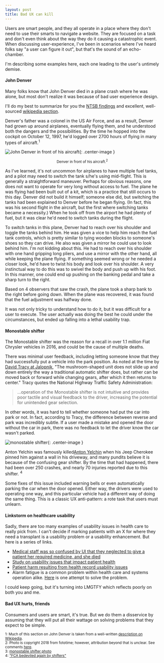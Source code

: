 ```yaml
---
layout: post
title: Bad UX can kill
---
```

Users are smart people, and they all operate in a place where they don't need to use their smarts to navigate a website. They are focused on a task and don't even think about the way they do it causing a catastrophic event. When discussing user-experience, I've been in scenarios where I've heard folks say "a user can figure it out", but that's the sound of an echo-chamber. 

I'm describing some examples here, each one leading to the user's untimely demise.


#### John Denver

Many folks know that John Denver died in a plane crash where he was alone, but most don't realize it was because of bad user experience design.

I'll do my best to summarize for you the [NTSB findings](https://www.ntsb.gov/news/press-releases/Pages/NTSB_Determines_John_Denvers_Crash_Caused_by_Poor_Placement_of_Fuel_Selector_Handle_Diverting_His_Attention_During_Flight.aspx) and excellent, well-sourced [wikipedia section](https://en.wikipedia.org/wiki/John_Denver#Death).

Denver's father was a colonel in the US Air Force, and as a result, Denver had grown up around airplanes, eventually flying them, and he understood both the dangers and the possibilities. By the time he hopped into the cockpit on October 12, 1997, he'd logged over 2700 hours of flying in many types of aircraft.<sup>1</sup>


![John Denver in front of his aircraft]({{site.github.url}}/assets/images/JohnDenverLongEZ.jpg){: .center-image }

<small><center>Denver in front of his aircraft.<sup>2</sup></center></small>

As I've learned, it's not uncommon for airplanes to have multiple fuel tanks, and a pilot may need to switch the tank s/he's using mid-flight. This is generally a straightforward maneuver. Perhaps for obvious reasons, one does not want to operate for very long without access to fuel. The plane he was flying had been built out of a kit, which is a practice that still occurs to this day. Denver did not build it himself; someone else did, but switching the tanks had been explained to Denver before he began flying. (In fact, this was his second flight in the aircraft, but the first where switching tanks became a necessity.) When he took off from the airport he had plenty of fuel, but it was clear he'd need to switch tanks during the flight.

To switch tanks in this plane, Denver had to reach over his shoulder and toggle the tanks behind him. He was given a vice to help him reach the fuel tank controls, which is pretty similar to tying wooden blocks to someone's shoes so they can drive. He also was given a mirror he could use to look behind him. I'm not kidding about this. He had to reach over his shoulder with one hand gripping long pliers, and use a mirror with the other hand, all while keeping the plane flying. If something seemed wrong or he needed a closer look, he'd have to twist his body and look over his shoulder. A very instinctual way to do this was to swivel the body and push up with his foot. In this manner, one could end up pushing on the banking pedal and take a sharp turn to the right. 

Based on 4 observers that saw the crash, the plane took a sharp bank to the right before going down. When the plane was recovered, it was found that the fuel adjustment was halfway done.

It was not only tricky to understand how to do it, but it was difficult for a user to execute. The user actually was doing the best he could under the circumstances, but ended up falling into a lethal usability trap.

#### Monostable shifter

The Monostable shifter was the reason for a recall in over 1.1 million Fiat Chrysler vehicles in 2016, and could be the cause of multiple deaths.

 There was minimal user feedback, including letting someone know that they had successfully put a vehicle into the park position. As noted at the time by [David Tracy at Jalopnik](https://jalopnik.com/heres-the-problem-with-jeeps-recalled-gear-shifter-1782364420), "The mushroom-shaped unit does not slide up and down entirely the way a traditional automatic shifter does, but rather can be moved back or forward while changing gears, after which it then returns to center." Tracy quotes the National Highway Traffic Safety Administration:

>...operation of the Monostable shifter is not intuitive and provides poor tactile and visual feedback to the driver, increasing the potential for unintended gear selection.

In other words, it was hard to tell whether someone had put the car into park or not. In fact, according to Tracy, the difference between reverse and park was incredibly subtle. If a user made a mistake and opened the door without the car in park, there was no feedback to let the driver know the car wasn't parked. 

![monostable shifter]({{site.github.url}}/assets/images/monostable-shifter-autotrader.ca.jpg){: .center-image }

Anton Yelchin was famously killed[Anton Yelchin](https://www.consumerreports.org/grand-cherokee/recalled-shifter-may-have-played-part-in-anton-yelchin-death/) when his Jeep Cherokee pinned him against a wall in his driveway, and many pundits believe it is because of the confusing gear shifter. By the time that had happened, there had been over 250 crashes, and nearly 70 injuries reported due to this shifter. <sup>4</sup>

Some fixes of this issue included warning bells or even automatically parking the car when the door opened. Either way, the drivers were used to operating one way, and this particular vehicle had a different way of doing the same thing. This is a classic UX anti-pattern: a rote task that users must unlearn.

#### Linkstorm on healthcare usability

Sadly, there are too many examples of usability issues in health care to really pick from. I can't decide if marking patients with an X for where they need a transplant is a usability problem or a usability enhancement. But here is a series of links.

* [Medical staff was so confused by UI that they neglected to give a patient her required medicine, and she died](https://medium.com/tragic-design/how-bad-ux-killed-jenny-ef915419879e)
* [Study on usability issues that impact patient health](https://www.nngroup.com/articles/medical-usability/)
* [Patient harm resulting from health record usability issues](https://ehrintelligence.com/news/ehr-usability-problems-likely-contribute-to-patient-harm)
* Alarm fatigue is a common problem within health care and systems operation alike. [Here](https://dl.acm.org/citation.cfm?id=2851581.2851604) is one attempt to solve the problem.

I could keep going, but it's turning into LMGTFY which reflects poorly on both you and me. 

#### Bad UX hurts, friends

Consumers and users are smart, it's true. But we do them a disservice by assuming that they will put all their wattage on solving problems that they expect to be simple.




<sub>1: Much of this section on John Denver is taken from a well-written [description on Wikipedia]().<br>
2: Photo is copyright 2018 from fototime; however, attribution beyond that is unclear. See comments [here](http://www.fototime.com/ftweb/bin/ft.dll/detailfs?userid=6F024704B6CF4CA98F47E86835AD7208&ndx=21&albumid=75B736B1CBC74D02B50A64B948E15E59&pictureid=DF28946F725940BFABD6691D910774A8).<br>
3: [monostable shifter photo](https://www.autotrader.ca/newsfeatures/20160423/chrysler-recalls-1-1-million-cars-in-u-s-over-rollaway-fears/)<br>
4: ["FCA bedeviled again by shifters"](http://www.autonews.com/article/20161226/OEM11/312269968/fca-bedeviled-again-by-shifters)</sub>